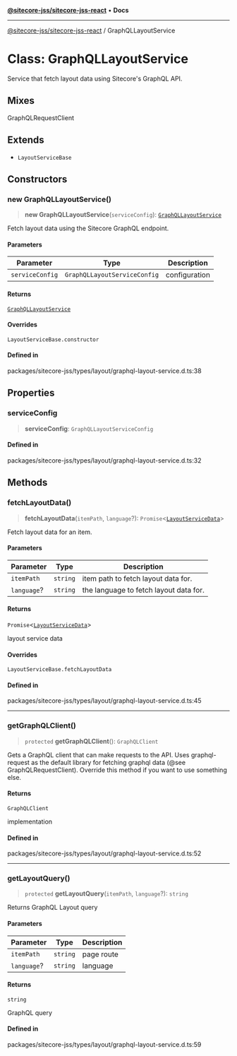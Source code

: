 [**@sitecore-jss/sitecore-jss-react**](../README.md) • **Docs**

***

[@sitecore-jss/sitecore-jss-react](../README.md) / GraphQLLayoutService

# Class: GraphQLLayoutService

Service that fetch layout data using Sitecore's GraphQL API.

## Mixes

GraphQLRequestClient

## Extends

- `LayoutServiceBase`

## Constructors

### new GraphQLLayoutService()

> **new GraphQLLayoutService**(`serviceConfig`): [`GraphQLLayoutService`](GraphQLLayoutService.md)

Fetch layout data using the Sitecore GraphQL endpoint.

#### Parameters

| Parameter | Type | Description |
| ------ | ------ | ------ |
| `serviceConfig` | `GraphQLLayoutServiceConfig` | configuration |

#### Returns

[`GraphQLLayoutService`](GraphQLLayoutService.md)

#### Overrides

`LayoutServiceBase.constructor`

#### Defined in

packages/sitecore-jss/types/layout/graphql-layout-service.d.ts:38

## Properties

### serviceConfig

> **serviceConfig**: `GraphQLLayoutServiceConfig`

#### Defined in

packages/sitecore-jss/types/layout/graphql-layout-service.d.ts:32

## Methods

### fetchLayoutData()

> **fetchLayoutData**(`itemPath`, `language`?): `Promise`\<[`LayoutServiceData`](../interfaces/LayoutServiceData.md)\>

Fetch layout data for an item.

#### Parameters

| Parameter | Type | Description |
| ------ | ------ | ------ |
| `itemPath` | `string` | item path to fetch layout data for. |
| `language`? | `string` | the language to fetch layout data for. |

#### Returns

`Promise`\<[`LayoutServiceData`](../interfaces/LayoutServiceData.md)\>

layout service data

#### Overrides

`LayoutServiceBase.fetchLayoutData`

#### Defined in

packages/sitecore-jss/types/layout/graphql-layout-service.d.ts:45

***

### getGraphQLClient()

> `protected` **getGraphQLClient**(): `GraphQLClient`

Gets a GraphQL client that can make requests to the API. Uses graphql-request as the default
library for fetching graphql data (@see GraphQLRequestClient). Override this method if you
want to use something else.

#### Returns

`GraphQLClient`

implementation

#### Defined in

packages/sitecore-jss/types/layout/graphql-layout-service.d.ts:52

***

### getLayoutQuery()

> `protected` **getLayoutQuery**(`itemPath`, `language`?): `string`

Returns GraphQL Layout query

#### Parameters

| Parameter | Type | Description |
| ------ | ------ | ------ |
| `itemPath` | `string` | page route |
| `language`? | `string` | language |

#### Returns

`string`

GraphQL query

#### Defined in

packages/sitecore-jss/types/layout/graphql-layout-service.d.ts:59
